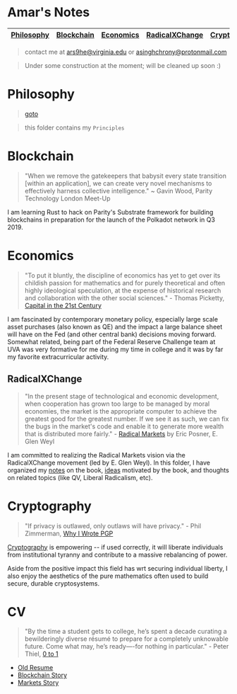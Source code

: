 # Amar's Notes

| [Philosophy](#Philosophy) | [Blockchain](#Blockchain) | [Economics](#Economics) | [RadicalXChange](#RadicalXChange) | [Cryptography](#Cryptography) | [CV](#cv) | [Website](https://about.me/amar-singh)
| ------------- | ------------- | ------------- | ------------- | ------------- | ------------- | ------------- |

> contact me at <ars9he@virginia.edu> or <asinghchrony@protonmail.com>

> Under some construction at the moment; will be cleaned up soon :)

# Philosophy
> [goto](./Philosophy)

> this folder contains my `Principles`

# Blockchain
> "When we remove the gatekeepers that babysit every state transition [within an application], we can create very novel mechanisms to effectively harness collective intelligence." ~ Gavin Wood, Parity Technology London Meet-Up

I am learning Rust to hack on Parity's Substrate framework for building blockchains in preparation for the launch of the Polkadot network in Q3 2019.

# Economics
> "To put it bluntly, the discipline of economics has yet to get over its childish passion for mathematics and for purely theoretical and often highly ideological speculation, at the expense of historical research and collaboration with the other social sciences." - Thomas Picketty, [Capital in the 21st Century](http://www.hup.harvard.edu/catalog.php?isbn=9780674979857)

I am fascinated by contemporary monetary policy, especially large scale asset purchases (also known as QE) and the impact a large balance sheet will have on the Fed (and other central bank) decisions moving forward. Somewhat related, being part of the Federal Reserve Challenge team at UVA was very formative for me during my time in college and it was by far my favorite extracurricular activity.

## RadicalXChange
> "In the present stage of technological and economic development, when cooperation has grown too large to be managed by moral economies, the market is the appropriate computer to achieve the greatest good for the greatest number. If we see it as such, we can fix the bugs in the market's code and enable it to generate more wealth that is distributed more fairly." - [Radical Markets](http://radicalmarkets.com/) by Eric Posner, E. Glen Weyl

I am committed to realizing the Radical Markets vision via the RadicalXChange movement (led by E. Glen Weyl). In this folder, I have organized my [notes](./Economics/RadicalXChange/RadicalMarkets.md) on the book, [ideas](./Economics/RadicalXChange/Ideas.md) motivated by the book, and thoughts on related topics (like QV, Liberal Radicalism, etc).

# Cryptography
> "If privacy is outlawed, only outlaws will have privacy." - Phil Zimmerman, [Why I Wrote PGP](https://www.philzimmermann.com/EN/essays/WhyIWrotePGP.html)

[Cryptography](./Cryptography/README.md) is empowering -- if used correctly, it will liberate individuals from institutional tyranny and contribute to a massive rebalancing of power. 

Aside from the positive impact this field has wrt securing individual liberty, I also enjoy the aesthetics of the pure mathematics often used to build secure, durable cryptosystems. 

# CV
> "By the time a student gets to college, he’s spent a decade curating a bewilderingly diverse résumé to prepare for a completely unknowable future. Come what may, he’s ready—-for nothing in particular." - Peter Thiel, [0 to 1](http://zerotoonebook.com/)

* [Old Resume](./cv/old/Resume.pdf)
* [Blockchain Story](./cv/blockchain.md)
* [Markets Story](./cv/markets.md)
